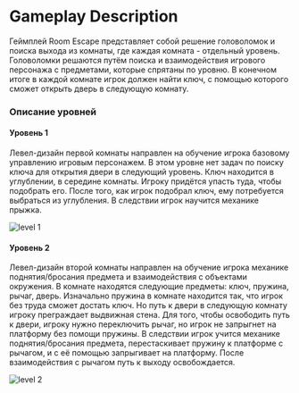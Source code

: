 # Gameplay Description

Геймплей Room Escape представляет собой решение головоломок и поиска выхода из комнаты, где каждая комната - отдельный уровень. Головоломки решаются путём поиска и взаимодействия игрового персонажа с предметами, которые спрятаны по уровню. В конечном итоге в каждой комнате игрок должен найти ключ, с помощью которого сможет открыть дверь в следующую комнату.

### Описание уровней
#### Уровень 1
Левел-дизайн первой комнаты направлен на обучение игрока базовому управлению игровым персонажем. 
В этом уровне нет задач по поиску ключа для открытия двери в следующий уровень.
Ключ находится в углублении, в середине комнаты. Игроку придётся упасть туда, чтобы подобрать его. После того, как игрок подобрал ключ, ему потребуется выбраться
из углубления. В следствии игрок научится механике прыжка.

![level 1](https://cdn.discordapp.com/attachments/428973249502642208/499688838998917122/unknown.png)

#### Уровень 2
Левел-дизайн второй комнаты направлен на обучение игрока механике поднятия/бросания предмета и взаимодействия с объектами окружения.
В комнате находятся следующие предметы: ключ, пружина, рычаг, дверь.
Изначально пружина в комнате находится так, что игрок без труда сможет достать ключ. Но путь к двери в следующую комнату игроку преграждает выдвижная стена. Для того, чтобы освободить путь к двери, игроку нужно переключить рычаг, но игрок не запрыгнет на платформу без помощи пружины. 
В следствии игрок учится механике поднятия/бросания предмета, перестаскивает пружину к платформе с рычагом, и с её помощью запрыгивает на платформу. 
После взаимодействия с рычагом путь к выходу освобождается.

![level 2](https://cdn.discordapp.com/attachments/428973249502642208/501351734883385344/unknown.png)
